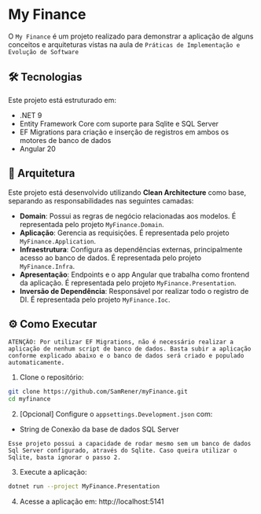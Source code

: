 # My Finance

O `My Finance` é um projeto realizado para demonstrar a aplicação de alguns conceitos e arquiteturas vistas na aula de `Práticas de Implementação e Evolução de Software`

## 🛠️ Tecnologias

Este projeto está estruturado em:
- .NET 9
- Entity Framework Core com suporte para Sqlite e SQL Server
- EF Migrations para criação e inserção de registros em ambos os motores de banco de dados
- Angular 20

## 🧱 Arquitetura

Este projeto está desenvolvido utilizando **Clean Architecture** como base, separando as responsabilidades nas seguintes camadas:

- **Domain**: Possui as regras de negócio relacionadas aos modelos. É representada pelo projeto `MyFinance.Domain`.
- **Aplicação**: Gerencia as requisições. É representada pelo projeto `MyFinance.Application`.
- **Infraestrutura**: Configura as dependências externas, principalmente acesso ao banco de dados. É representada pelo projeto `MyFinance.Infra`.
- **Apresentação**: Endpoints e o app Angular que trabalha como frontend da aplicação. É representada pelo projeto `MyFinance.Presentation`.
- **Inversão de Dependência**: Responsável por realizar todo o registro de DI. É representada pelo projeto `MyFinance.Ioc`.

## ⚙️ Como Executar

```
ATENÇÃO: Por utilizar EF Migrations, não é necessário realizar a aplicação de nenhum script de banco de dados. Basta subir a aplicação conforme explicado abaixo e o banco de dados será criado e populado automaticamente.
```
1. Clone o repositório:

```bash
git clone https://github.com/SamRener/myFinance.git
cd myfinance
```

2. [Opcional] Configure o `appsettings.Development.json` com:

- String de Conexão da base de dados SQL Server

```
Esse projeto possui a capacidade de rodar mesmo sem um banco de dados Sql Server configurado, através do Sqlite. Caso queira utilizar o Sqlite, basta ignorar o passo 2.
```


3. Execute a aplicação:

```bash
dotnet run --project MyFinance.Presentation
```

4. Acesse a aplicação em: http://localhost:5141

